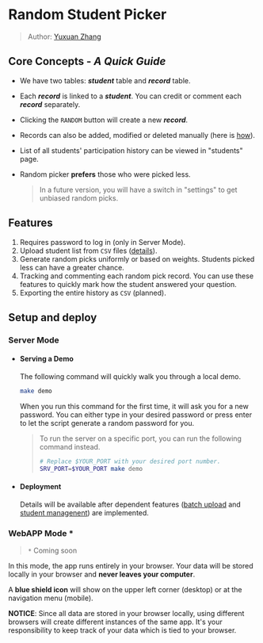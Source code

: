 # Random Student Picker

> Author: [Yuxuan Zhang](mailto:admin@yuxuanzhang.net)

## Core Concepts - _A Quick Guide_

+ We have two tables: **_student_** table and **_record_** table.

+ Each **_record_** is linked to a **_student_**. You can credit or comment each **_record_** separately.

+ Clicking the `RANDOM` button will create a new **_record_**.

+ Records can also be added, modified or deleted manually (here is [how](docs/feature-record-management.md)).

+ List of all students' participation history can be viewed in "students" page.

+ Random picker **prefers** those who were picked less.

    > In a future version, you will have a switch in "settings" to get unbiased random picks.

## Features

1. Requires password to log in (only in Server Mode).
1. Upload student list from `CSV` files ([details](docs/feature-batch-upload.md)).
1. Generate random picks uniformly or based on weights. Students picked less can have a greater chance.
1. Tracking and commenting each random pick record. You can use these features to quickly mark how the student answered your question.
1. Exporting the entire history as `CSV` (planned).

## Setup and deploy

### Server Mode

+ #### Serving a Demo

    The following command will quickly walk you through a local demo.

    ```sh
    make demo
    ```

    When you run this command for the first time, it will ask you for a new password. You can either type in your desired password or press enter to let the script generate a random password for you.

    > To run the server on a specific port, you can run the following command instead.
    > ```sh
    > # Replace $YOUR_PORT with your desired port number.
    > SRV_PORT=$YOUR_PORT make demo
    > ```

+ #### Deployment

    Details will be available after dependent features ([batch upload](docs/feature-batch-upload.md) and [student managenent](docs/feature-student-management.md)) are implemented.

### WebAPP Mode <spu>\*</sup>

> `*` Coming soon

In this mode, the app runs entirely in your browser. Your data will be stored locally in your browser and **never leaves your computer**.

A **blue shield icon** will show on the upper left corner (desktop) or at the navigation menu (mobile).

**NOTICE**: Since all data are stored in your browser locally, using different browsers will create different instances of the same app. It's your responsibility to keep track of your data which is tied to your browser.
